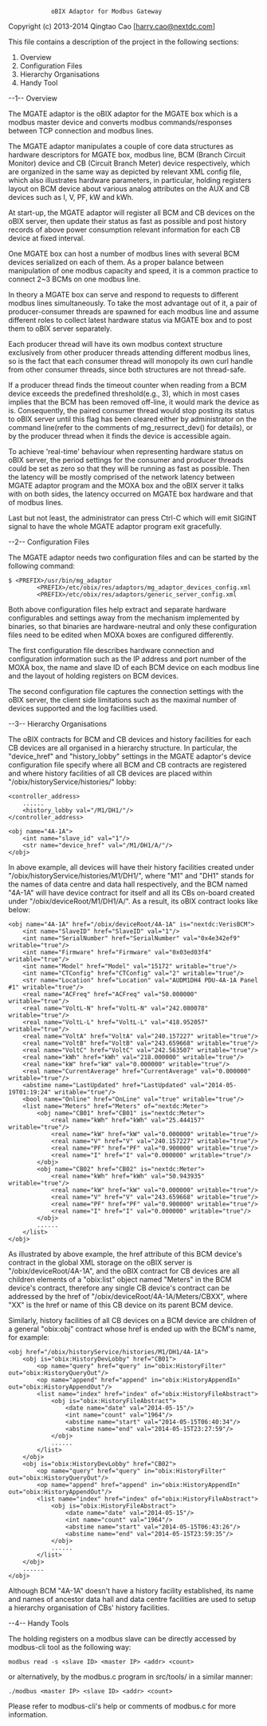 				oBIX Adaptor for Modbus Gateway
 
Copyright (c) 2013-2014 Qingtao Cao [harry.cao@nextdc.com]    

This file contains a description of the project in the following sections:

1. Overview
2. Configuration Files
3. Hierarchy Organisations
4. Handy Tool


--1-- Overview

The MGATE adaptor is the oBIX adaptor for the MGATE box which is a modbus master device and converts modbus commands/responses between TCP connection and modbus lines.

The MGATE adaptor manipulates a couple of core data structures as hardware descriptors for MGATE box, modbus line, BCM (Branch Circuit Monitor) device and CB (Circuit Branch Meter) device respectively, which are organized in the same way as depicted by relevant XML config file, which also illustrates hardware parameters, in particular, holding registers layout on BCM device about various analog attributes on the AUX and CB devices such as I, V, PF, kW and kWh.

At start-up, the MGATE adaptor will register all BCM and CB devices on the oBIX server, then update their status as fast as possible and post history records of above power consumption relevant information for each CB device at fixed interval.

One MGATE box can host a number of modbus lines with several BCM devices serialized on each of them. As a proper balance between manipulation of one modbus capacity and speed, it is a common practice to connect 2~3 BCMs on one modbus line.

In theory a MGATE box can serve and respond to requests to different modbus lines simultaneously. To take the most advantage out of it, a pair of producer-consumer threads are spawned for each modbus line and assume different roles to collect latest hardware status via MGATE box and to post them to oBIX server separately.

Each producer thread will have its own modbus context structure exclusively from other producer threads attending different modbus lines, so is the fact that each consumer thread will monopoly its own curl handle from other consumer threads, since both structures are not thread-safe.

If a producer thread finds the timeout counter when reading from a BCM device exceeds the predefined threshold(e.g., 3), which in most cases implies that the BCM has been removed off-line, it would mark the device as is. Consequently, the paired consumer thread would stop posting its status to oBIX server until this flag has been cleared either by administrator on the command line(refer to the comments of mg_resurrect_dev() for details), or by the producer thread when it finds the device is accessible again.

To achieve 'real-time' behaviour when representing hardware status on oBIX server, the period settings for the consumer and producer threads could be set as zero so that they will be running as fast as possible. Then the latency will be mostly comprised of the network latency between MGATE adaptor program and the MOXA box and the oBIX server it talks with on both sides, the latency occurred on MGATE box hardware and that of modbus lines.

Last but not least, the administrator can press Ctrl-C which will emit SIGINT signal to have the whole MGATE adaptor program exit gracefully. 


--2-- Configuration Files

The MGATE adaptor needs two configuration files and can be started by the following command:

	$ <PREFIX>/usr/bin/mg_adaptor
			<PREFIX>/etc/obix/res/adaptors/mg_adaptor_devices_config.xml
			<PREFIX>/etc/obix/res/adaptors/generic_server_config.xml

Both above configuration files help extract and separate hardware configurables and settings away from the mechanism implemented by binaries, so that binaries are hardware-neutral and only these configuration files need to be edited when MOXA boxes are configured differently.

The first configuration file describes hardware connection and configuration information such as the IP address and port number of the MOXA box, the name and slave ID of each BCM device on each modbus line and the layout of holding registers on BCM devices.

The second configuration file captures the connection settings with the oBIX server, the client side limitations such as the maximal number of devices supported and the log facilities used.


--3-- Hierarchy Organisations

The oBIX contracts for BCM and CB devices and history facilities for each CB devices are all organised in a hierarchy structure. In particular, the "device_href" and "history_lobby" settings in the MGATE adaptor's device configuration file specify where all BCM and CB contracts are registered and where history facilities of all CB devices are placed within "/obix/historyService/histories/" lobby:

	<controller_address>
		......
		<history_lobby val="/M1/DH1/"/>
	</controller_address>

	<obj name="4A-1A">
		<int name="slave_id" val="1"/>
		<str name="device_href" val="/M1/DH1/A/"/>
	</obj>

In above example, all devices will have their history facilities created under "/obix/historyService/histories/M1/DH1/", where "M1" and "DH1" stands for the names of data centre and data hall respectively, and the BCM named "4A-1A" will have device contract for itself and all its CBs on-board created under "/obix/deviceRoot/M1/DH1/A/". As a result, its oBIX contract looks like below:

	<obj name="4A-1A" href="/obix/deviceRoot/4A-1A" is="nextdc:VerisBCM">
		<int name="SlaveID" href="SlaveID" val="1"/>
		<int name="SerialNumber" href="SerialNumber" val="0x4e342ef9" writable="true"/>
		<int name="Firmware" href="Firmware" val="0x03ed03f4" writable="true"/>
		<int name="Model" href="Model" val="15172" writable="true"/>
		<int name="CTConfig" href="CTConfig" val="2" writable="true"/>
		<str name="Location" href="Location" val="AUDM1DH4 PDU-4A-1A Panel #1" writable="true"/>
		<real name="ACFreq" href="ACFreq" val="50.000000" writable="true"/>
		<real name="VoltL-N" href="VoltL-N" val="242.080078" writable="true"/>
		<real name="VoltL-L" href="VoltL-L" val="418.952057" writable="true"/>
		<real name="VoltA" href="VoltA" val="240.157227" writable="true"/>
		<real name="VoltB" href="VoltB" val="243.659668" writable="true"/>
		<real name="VoltC" href="VoltC" val="242.563507" writable="true"/>
		<real name="kWh" href="kWh" val="218.000000" writable="true"/>
		<real name="kW" href="kW" val="0.000000" writable="true"/>
		<real name="CurrentAverage" href="CurrentAverage" val="0.000000" writable="true"/>
		<abstime name="LastUpdated" href="LastUpdated" val="2014-05-19T01:19:24" writable="true"/>
		<bool name="Online" href="OnLine" val="true" writable="true"/>
		<list name="Meters" href="Meters" of="nextdc:Meter">
			<obj name="CB01" href="CB01" is="nextdc:Meter">
				<real name="kWh" href="kWh" val="25.444157" writable="true"/>
				<real name="kW" href="kW" val="0.000000" writable="true"/>
				<real name="V" href="V" val="240.157227" writable="true"/>
				<real name="PF" href="PF" val="0.900000" writable="true"/>
				<real name="I" href="I" val="0.000000" writable="true"/>
			</obj>
			<obj name="CB02" href="CB02" is="nextdc:Meter">
				<real name="kWh" href="kWh" val="50.943935" writable="true"/>
				<real name="kW" href="kW" val="0.000000" writable="true"/>
				<real name="V" href="V" val="243.659668" writable="true"/>
				<real name="PF" href="PF" val="0.900000" writable="true"/>
				<real name="I" href="I" val="0.000000" writable="true"/>
			</obj>
			......
		</list>
	</obj>

As illustrated by above example, the href attribute of this BCM device's contract in the global XML storage on the oBIX server is "/obix/deviceRoot/4A-1A", and the oBIX contract for CB devices are all children elements of a "obix:list" object named "Meters" in the BCM device's contract, therefore any single CB device's contract can be addressed by the href of "/obix/deviceRoot/4A-1A/Meters/CBXX", where "XX" is the href or name of this CB device on its parent BCM device.

Similarly, history facilities of all CB devices on a BCM device are children of a general "obix:obj" contract whose href is ended up with the BCM's name, for example:

	<obj href="/obix/historyService/histories/M1/DH1/4A-1A">
		<obj is="obix:HistoryDevLobby" href="CB01">
			<op name="query" href="query" in="obix:HistoryFilter" out="obix:HistoryQueryOut"/>
			<op name="append" href="append" in="obix:HistoryAppendIn" out="obix:HistoryAppendOut"/>
			<list name="index" href="index" of="obix:HistoryFileAbstract">
				<obj is="obix:HistoryFileAbstract">
					<date name="date" val="2014-05-15"/>
					<int name="count" val="1964"/>
					<abstime name="start" val="2014-05-15T06:40:34"/>
					<abstime name="end" val="2014-05-15T23:27:59"/>
				</obj>
				......
			</list>
		</obj>
		<obj is="obix:HistoryDevLobby" href="CB02">
			<op name="query" href="query" in="obix:HistoryFilter" out="obix:HistoryQueryOut"/>
			<op name="append" href="append" in="obix:HistoryAppendIn" out="obix:HistoryAppendOut"/>
			<list name="index" href="index" of="obix:HistoryFileAbstract">
				<obj is="obix:HistoryFileAbstract">
					<date name="date" val="2014-05-15"/>
					<int name="count" val="1964"/>
					<abstime name="start" val="2014-05-15T06:43:26"/>
					<abstime name="end" val="2014-05-15T23:59:35"/>
				</obj>
				......
			</list>
		</obj>
		......
	</obj>

Although BCM "4A-1A" doesn't have a history facility established, its name and names of ancestor data hall and data centre facilities are used to setup a hierarchy organisation of CBs' history facilities.


--4-- Handy Tools

The holding registers on a modbus slave can be directly accessed by modbus-cli tool as the following way:

	modbus read -s <slave ID> <master IP> <addr> <count>

or alternatively, by the modbus.c program in src/tools/ in a similar manner:

	./modbus <master IP> <slave ID> <addr> <count>

Please refer to modbus-cli's help or comments of modbus.c for more information.
